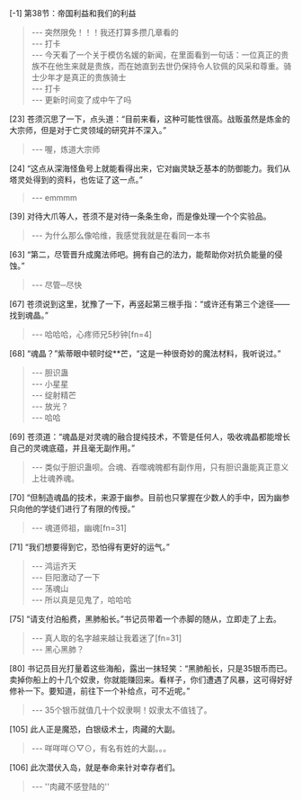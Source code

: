 
[-1] 第38节：帝国利益和我们的利益
>--- 突然限免！！！我还打算多攒几章看的<br>
>--- 打卡<br>
>--- 今天看了一个关于模仿名媛的新闻，在里面看到一句话：一位真正的贵族不在他生来就是贵族，而在她直到去世仍保持令人钦佩的风采和尊重。骑士少年才是真正的贵族骑士<br>
>--- 打卡<br>
>--- 更新时间变了成中午了吗<br>

[23] 苍须沉思了一下，点头道：“目前来看，这种可能性很高。战贩虽然是炼金的大宗师，但是对于亡灵领域的研究并不深入。”
>--- 喔，炼道大宗师<br>

[24] “这点从深海怪鱼号上就能看得出来，它对幽灵缺乏基本的防御能力。我们从塔灵处得到的资料，也佐证了这一点。”
>--- emmmm<br>

[39] 对待大爪等人，苍须不是对待一条条生命，而是像处理一个个实验品。
>--- 为什么那么像哈维，我感觉我就是在看同一本书<br>

[63] “第二，尽管晋升成魔法师吧。拥有自己的法力，能帮助你对抗负能量的侵蚀。”
>--- 尽管─尽快<br>

[67] 苍须说到这里，犹豫了一下，再竖起第三根手指：“或许还有第三个途径——找到魂晶。”
>--- 哈哈哈，心疼师兄5秒钟[fn=4]<br>

[68] “魂晶？”紫蒂眼中顿时绽**芒，“这是一种很奇妙的魔法材料，我听说过。”
>--- 胆识蛊<br>
>--- 小星星<br>
>--- 绽射精芒<br>
>--- 放光？<br>
>--- 哈哈<br>

[69] 苍须道：“魂晶是对灵魂的融合提纯技术，不管是任何人，吸收魂晶都能增长自己的灵魂底蕴，并且毫无副作用。”
>--- 类似于胆识蛊呗。合魂、吞噬魂魄都有副作用，只有胆识蛊能真正意义上壮魂养魂。<br>

[70] “但制造魂晶的技术，来源于幽参。目前也只掌握在少数人的手中，因为幽参只向他的学徒们进行了有限的传授。”
>--- 魂道师祖，幽魂[fn=31]<br>

[71] “我们想要得到它，恐怕得有更好的运气。”
>--- 鸿运齐天<br>
>--- 巨阳激动了一下<br>
>--- 荡魂山<br>
>--- 所以真是见鬼了，哈哈哈<br>

[75] “请支付泊船费，黑肺船长。”书记员带着一个赤脚的随从，立即走了上去。
>--- 真人取的名字越来越让我着迷了[fn=31]<br>
>--- 黑心黑肺？<br>

[80] 书记员目光打量着这些海船，露出一抹轻笑：“黑肺船长，只是35银币而已。卖掉你船上的十几个奴隶，你就能赚回来。看样子，你们遭遇了风暴，这可得好好修补一下。要知道，前往下一个补给点，可不近呢。”
>--- 35个银币就值几十个奴隶啊！奴隶太不值钱了。<br>

[105] 此人正是魔恐，白银级术士，肉藏的大副。
>--- 咩咩咩⊙▽⊙，有名有姓的大副。。。<br>

[106] 此次潜伏入岛，就是奉命来针对幸存者们。
>--- ''肉藏不感登陆的''<br>
